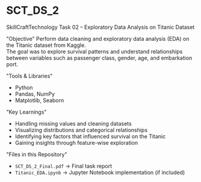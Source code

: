 # SCT_DS_2
SkillCraftTechnology Task 02 – Exploratory Data Analysis on Titanic Dataset

"Objective"
Perform data cleaning and exploratory data analysis (EDA) on the Titanic dataset from Kaggle.  
The goal was to explore survival patterns and understand relationships between variables such as passenger class, gender, age, and embarkation port.

"Tools & Libraries"
- Python
- Pandas, NumPy
- Matplotlib, Seaborn

"Key Learnings"
- Handling missing values and cleaning datasets
- Visualizing distributions and categorical relationships
- Identifying key factors that influenced survival on the Titanic
- Gaining insights through feature-wise exploration

"Files in this Repository"
- `SCT_DS_2_Final.pdf` → Final task report
- `Titanic_EDA.ipynb` → Jupyter Notebook implementation (if included)


